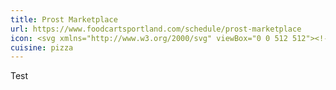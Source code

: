 ```yaml
---
title: Prost Marketplace
url: https://www.foodcartsportland.com/schedule/prost-marketplace
icon: <svg xmlns="http://www.w3.org/2000/svg" viewBox="0 0 512 512"><!--! Font Awesome Pro 6.1.1 by @fontawesome - https://fontawesome.com License - https://fontawesome.com/license (Commercial License) Copyright 2022 Fonticons, Inc. --><path d="M0 80C0 35.82 35.82 0 80 0H432C476.2 0 512 35.82 512 80V368C512 394.2 499.4 417.4 480 432V480C480 497.7 465.7 512 448 512H416C398.3 512 384 497.7 384 480V448H128V480C128 497.7 113.7 512 96 512H64C46.33 512 32 497.7 32 480V432C12.57 417.4 0 394.2 0 368V80zM129.9 152.2L112 224H400L382.1 152.2C378.5 137.1 365.7 128 351 128H160.1C146.3 128 133.5 137.1 129.9 152.2H129.9zM96 288C78.33 288 64 302.3 64 320C64 337.7 78.33 352 96 352C113.7 352 128 337.7 128 320C128 302.3 113.7 288 96 288zM416 352C433.7 352 448 337.7 448 320C448 302.3 433.7 288 416 288C398.3 288 384 302.3 384 320C384 337.7 398.3 352 416 352z"/></svg>
cuisine: pizza
---
```

Test
